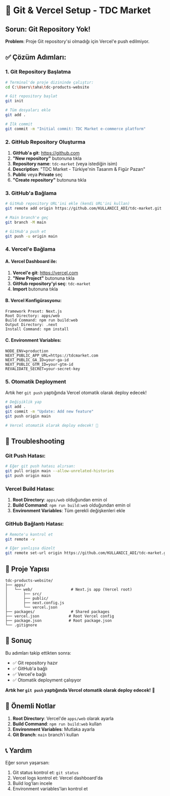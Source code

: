 # 🚀 Git & Vercel Setup - TDC Market

## Sorun: Git Repository Yok!

**Problem**: Proje Git repository'si olmadığı için Vercel'e push edilmiyor.

## ✅ Çözüm Adımları:

### 1. Git Repository Başlatma

```bash
# Terminal'de proje dizininde çalıştır:
cd C:\Users\taha\tdc-products-website

# Git repository başlat
git init

# Tüm dosyaları ekle
git add .

# İlk commit
git commit -m "Initial commit: TDC Market e-commerce platform"
```

### 2. GitHub Repository Oluşturma

1. **GitHub'a git**: https://github.com
2. **"New repository"** butonuna tıkla
3. **Repository name**: `tdc-market` (veya istediğin isim)
4. **Description**: "TDC Market - Türkiye'nin Tasarım & Figür Pazarı"
5. **Public** veya **Private** seç
6. **"Create repository"** butonuna tıkla

### 3. GitHub'a Bağlama

```bash
# GitHub repository URL'ini ekle (kendi URL'ini kullan)
git remote add origin https://github.com/KULLANICI_ADI/tdc-market.git

# Main branch'e geç
git branch -M main

# GitHub'a push et
git push -u origin main
```

### 4. Vercel'e Bağlama

#### A. Vercel Dashboard ile:
1. **Vercel'e git**: https://vercel.com
2. **"New Project"** butonuna tıkla
3. **GitHub repository'yi seç**: `tdc-market`
4. **Import** butonuna tıkla

#### B. Vercel Konfigürasyonu:
```
Framework Preset: Next.js
Root Directory: apps/web
Build Command: npm run build:web
Output Directory: .next
Install Command: npm install
```

#### C. Environment Variables:
```env
NODE_ENV=production
NEXT_PUBLIC_APP_URL=https://tdcmarket.com
NEXT_PUBLIC_GA_ID=your-ga-id
NEXT_PUBLIC_GTM_ID=your-gtm-id
REVALIDATE_SECRET=your-secret-key
```

### 5. Otomatik Deployment

Artık her `git push` yaptığında Vercel otomatik olarak deploy edecek!

```bash
# Değişiklik yap
git add .
git commit -m "Update: Add new feature"
git push origin main

# Vercel otomatik olarak deploy edecek! 🚀
```

## 🔧 Troubleshooting

### Git Push Hatası:
```bash
# Eğer git push hatası alırsan:
git pull origin main --allow-unrelated-histories
git push origin main
```

### Vercel Build Hatası:
1. **Root Directory**: `apps/web` olduğundan emin ol
2. **Build Command**: `npm run build:web` olduğundan emin ol
3. **Environment Variables**: Tüm gerekli değişkenleri ekle

### GitHub Bağlantı Hatası:
```bash
# Remote'u kontrol et
git remote -v

# Eğer yanlışsa düzelt
git remote set-url origin https://github.com/KULLANICI_ADI/tdc-market.git
```

## 📁 Proje Yapısı

```
tdc-products-website/
├── apps/
│   └── web/                 # Next.js app (Vercel root)
│       ├── src/
│       ├── public/
│       ├── next.config.js
│       └── vercel.json
├── packages/                # Shared packages
├── vercel.json             # Root Vercel config
├── package.json            # Root package.json
└── .gitignore
```

## 🎯 Sonuç

Bu adımları takip ettikten sonra:
- ✅ Git repository hazır
- ✅ GitHub'a bağlı
- ✅ Vercel'e bağlı
- ✅ Otomatik deployment çalışıyor

**Artık her `git push` yaptığında Vercel otomatik olarak deploy edecek!** 🚀

## 🚨 Önemli Notlar

1. **Root Directory**: Vercel'de `apps/web` olarak ayarla
2. **Build Command**: `npm run build:web` kullan
3. **Environment Variables**: Mutlaka ayarla
4. **Git Branch**: `main` branch'i kullan

## 📞 Yardım

Eğer sorun yaşarsan:
1. Git status kontrol et: `git status`
2. Vercel logs kontrol et: Vercel dashboard'da
3. Build log'ları incele
4. Environment variables'ları kontrol et

